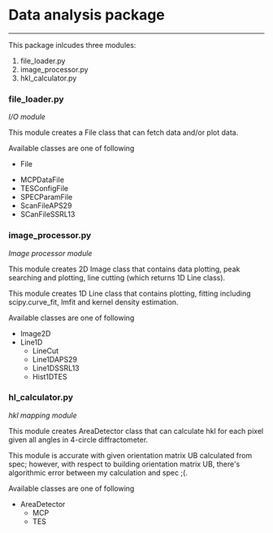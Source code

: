 # Data analysis package
-----------------------
This package inlcudes three modules:
1. file_loader.py
2. image_processor.py
3. hkl_calculator.py

### file_loader.py

_I/O module_

This module creates a File class that can fetch data and/or plot data.

Available classes are one of following
- File
* MCPDataFile
* TESConfigFile
* SPECParamFile
* ScanFileAPS29
* SCanFileSSRL13

### image_processor.py

_Image processor module_

This module creates 2D Image class that contains data plotting, peak searching
and plotting, line cutting (which returns 1D Line class).

This module creates 1D Line class that contains plotting, fitting including
scipy.curve_fit, lmfit and kernel density estimation.

Available classes are one of following
- Image2D
- Line1D
  * LineCut
  * Line1DAPS29
  * Line1DSSRL13
  * Hist1DTES

### hl_calculator.py

_hkl mapping module_

This module creates AreaDetector class that can calculate hkl for each pixel
given all angles in 4-circle diffractometer.

This module is accurate with given orientation matrix UB calculated from spec;
however, with respect to building orientation matrix UB, there's algorithmic
error between my calculation and spec ;(.

Available classes are one of following
- AreaDetector
  * MCP
  * TES
